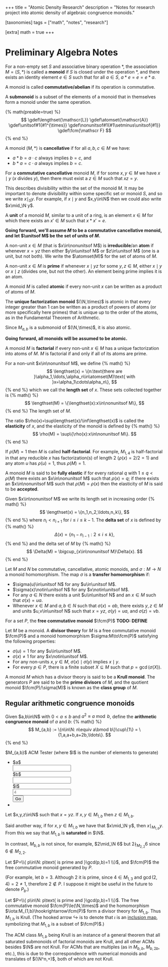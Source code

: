 +++
title = "Atomic Density Research"
description = "Notes for research project into atomic density of algebraic congruence monoids."

[taxonomies]
tags = ["math", "notes", "research"]

[extra]
math = true
+++

# Preliminary Algebra Notes

For a non-empty set $S$ and associative binary operation $\ast$, the association $M=(S,\ast)$
is called a **monoid** if $S$ is closed under the operation $\ast$, and there exists an
identity element $e\in S$ such that for all $a\in S$, $a\ast e=e=e\ast a$.

A monoid is called **commutative/abelian** if its operation is commutative.

A **submonoid** is a subset of the elements of a monoid that in themselves form a monoid under the
same operation.

<!-- more -->

{% math(preable=true) %}
$$
\gdef\lengthset{\mathscr{L}}
\gdef\atomset{\mathscr{A}}
\gdef\unitsof#1{#1^{\times}}
\gdef\nonunitsof#1{#1\setminus\unitsof{#1}}
\gdef\fcm{\mathscr F}
$$
{% end %}

<script type="text/javascript">
const acm_elements = (a, b, l) => {
    if (a == 1) {
        return [...Array(l).keys()].map(q => a+q*b);
    } else {
        return [1].concat([...Array(l-1).keys()].map(q => a+(q+1)*b));
    }
};
const acm_string = (a, b, l) => {
    var valid = false;
    var s;
    if (!Number.isInteger(a) || !Number.isInteger(b) || !Number.isInteger(l)) {
        s = String.raw`\exists x\in\{a,b,l\}\Rightarrow\not\in\N`;
    } else if (0 >= a) {
        s = String.raw`0\not< a`;
    } else if (a > b) {
        s = String.raw`a\not\leq b`;
    } else if (a**2 % b != a % b) {
        s = String.raw`a^2\not\equiv a\bmod b`;
    } else {
        valid = true;
        s = String.raw`
            M_{${a},${b}}
        = \{n\in\N:n\equiv ${a}\bmod ${b}\}${a != 1 ? String.raw`\cup\{1\}` : ""}
        = \{${acm_elements(a, b, l).join()},\ldots\}`;
    };
    return [valid, s];
}
</script>

A monoid $(M,\ast)$ is **cancellative** if for all $a,b,c\in M$ we have:
- $a\ast b=a\cdot c$ always implies $b=c$, and
- $b\ast a=c\cdot a$ always implies $b=c$.

For a **commutative cancellative** monoid $M$,
if for some $x,y\in M$ we have $x\mid y$ ($x$ divides $y$),
then there must exist a $z\in M$ such that $xz=y$.

This describes divisibility within the set of the monoid $M$.
It may be important to denote divisibility within some specific set or monoid $S$,
and so we write $x\mid_S y$.
For example, if $x\mid y$ and $x,y\in\N$ then we could also write $x\mid_\N y$.

A **unit** of a monoid $M$, similar to a unit of a ring,
is an element $x\in M$ for which there exists an $x'\in M$ such that $x\ast x'=e$.

**Going forward, we'll assume $M$ to be a commutative cancellative monoid, and let $\unitsof M$ be
the set of units of $M$.**

A non-unit $x\in M$ (that is $x\in\nonunitsof M$)
is **irreducible**/an **atom** if whenever $x=yz$ then either $y\in\unitsof M$
or $z\in\unitsof M$ (one is a unit, but not both).
We write the $\atomset(M)$ for the set of atoms of $M$.

A non-unit $x\in M$ is **prime** if whenever $x\mid yz$ for some $y,z\in M$,
either $x\mid y$ or $x\mid z$ (divides one, but not the other).
An element being prime implies it is an atom.

A monoid $M$ is called **atomic** if every non-unit $x$ can be written as a product of atoms of $M$.

The **unique factorization monoid** $(\N,\times)$ is atomic in that every integer greater than 1 can
be written as a product of powers of atoms (or more specifically here primes) that is unique
up to the order of the atoms, as in the Fundamental Theorem of Arithmetic.

Since $M_{a,b}$ is a submonoid of $(\N,\times)$, it is also atomic.

**Going forward, all monoids will be assumed to be atomic.**

A monoid $M$ is **factorial** if every non-unit $x\in M$ has a unique factorization into
atoms of $M$. $M$ is factorial if and only if all of its atoms are prime.

For a non-unit $x\in\nonunitsof M$, we define
{% math() %}
$$
\lengthset(x)
= \{n:\text{there are }\alpha_1,\ldots,\alpha_n\in\atomset(M)\text{ with }x=\alpha_1\cdots\alpha_n\},
$$
{% end %}
which we call the **length set** of $x$. These sets collected together is
{% math() %}
$$
\lengthset(M)
= \{\lengthset(x):x\in\nonunitsof M\},
$$
{% end %}
The length set of $M$.

The ratio $\rho(x)=\sup\lengthset(x)/\inf\lengthset(x)$ is called the **elasticity** of $x$,
and the elasticity of the monoid is defined by
{% math() %}
$$
\rho(M)
= \sup\{\rho(x):x\in\nonunitsof M\}.
$$
{% end %}

If $\rho(M)=1$ then $M$ is called **half-factorial**. For example, $M_{1,4}$ is half-factorial in
that any reducible $x$ has factorization(s) of length 2 ($\rho(x)=2/2=1$)
and any atom $u$ has $\rho(u)=1$, thus $\rho(M)=1$.

A monoid $M$ is said to be **fully elastic** if for every rational $q$ with $1\le q<\rho(M)$ there
exists an $x\in\nonunitsof M$ such that $\rho(x)=q$;
if there exists an $x\in\nonunitsof M$ such that $\rho(M)=\rho(x)$ then the elasticity of $M$ is
said to be **accepted**.

Given $x\in\nonunitsof M$ we write its length set in increasing order
{% math() %}
$$
\lengthset(x)
= \{n_1,n_2,\ldots,n_k\},
$$
{% end %}
where $n_i<n_{i+1}$ for $i\le i\le k-1$. The **delta set** of $x$ is defined by
{% math() %}
$$
\Delta(x)
= \{ n_1 - n_{i-1}: 2\le i\le k \},
$$
{% end %}
and the delta set of $M$ by
{% math() %}
$$
\Delta(M)
= \bigcup_{x\in\nonunitsof M}\Delta(x).
$$
{% end %}

Let $M$ and $N$ be commutative, cancellative, atomic monoids, and $\sigma:M\to N$ a monoid
homomorphism. The map $\sigma$ is a **transfer homomorphism** if:

- $\sigma(u)\in\unitsof N$ for any $u\in\unitsof M$.
- $\sigma(x)\notin\unitsof N$ for any $x\notin\unitsof M$.
- For any $a\in N$ there exists a unit $u\in\unitsof N$ and an $x\in M$ such that $\sigma(x)=ua$.
- Whenever $x\in M$ and $a,b\in N$ such that $\sigma(x)=ab$, there exists $y,z\in M$ and units
  $u,v\in\unitsof N$ such that $x=yz$, $\sigma(y)=ua$, and $\sigma(z)=vb$.

For a set $P$, the **free commutative monoid** $\fcm(P)$ **TODO: DEFINE**

Let $M$ be a monoid. A **divisor theory** for $M$ is a free commutative monoid $\fcm(P)$ and a
monoid homomorphism $\sigma:M\to\fcm(P)$ satisfying the following properties:

- $\sigma(u)=1$ for any $u\in\unitsof M$.
- $\sigma(x)\ne 1$ for any $x\notin\unitsof M$.
- For any non-units $x,y\in M$, $\sigma(x)\mid\sigma(y)$ implies $x\mid y$.
- For every $p\in P$, there is a finite subset $X\subseteq M$ such that $p=\gcd(\sigma(X))$.

A monoid $M$ which has a divisor theory is said to be a **Krull monoid**. The generators $P$ are said
to be the **prime divisors** of $M$, and the quotient monoid $\fcm(P)/\sigma(M)$ is known as the
**class group** of $M$.

## Regular arithmetic congruence monoids

Given $a,b\in\N$ with $0<a\le b$ and $a^2\equiv a\bmod b$,
define the **arithmetic congruence monoid** of $a$ and $b$:
{% math() %}
$$
M_{a,b}
:= \{n\in\N: n\equiv a\bmod b\}\cup\{1\}
= \{1,a,a+b,a+2b,\ldots\}.
$$
{% end %}

<div id="acm-checker" class="card">
    <div class="card-header">
        $M_{a,b}$ ACM Tester (where $l$ is the number of elements to generate)
    </div>
    <ul class="list-group list-group-flush">
        <li class="list-group-item">
            <div class="form-row">
                <div class="col">
                    <div class="input-group">
                        <div class="input-group-prepend">
                            <span class="input-group-text">$a$</span>
                        </div>
                        <input id="acm-checker-a" class="form-control" type="text">
                    </div>
                </div>
                <div class="col">
                    <div class="input-group">
                        <div class="input-group-prepend">
                            <span class="input-group-text">$b$</span>
                        </div>
                        <input id="acm-checker-b" class="form-control" type="text">
                    </div>
                </div>
                <div class="col">
                    <div class="input-group">
                        <div class="input-group-prepend">
                            <span class="input-group-text">$l$</span>
                        </div>
                        <input id="acm-checker-l" class="form-control" type="text" placeholder="4">
                    </div>
                </div>
                <div class="col">
                    <button id="acm-checker-btn" class="btn btn-primary btn-block">Go</button>
                </div>
            </div>
        </li>
        <li id="acm-checker-res" class="list-group-item text-center"></li>
    </ul>
</div>
<script>
const danger = "list-group-item-danger";
const res = $("#acm-checker-res");
const ele = res[0];
$("#acm-checker-btn").click(() => {
    const a = parseFloat($("#acm-checker-a").val());
    const b = parseFloat($("#acm-checker-b").val());
    const l = parseFloat($("#acm-checker-l").val() || 4);
    const [valid, s] = acm_string(a, b, l);
    if (!valid) {
        res.addClass(danger);
    } else {
        res.removeClass(danger);
    }
    katex.render(s, ele);
});
</script>

<!-- Lemma 3.1 -->
Let $x,y,z\in\N$ such that $x=yz$. If $x,y\in M_{1,b}$ then $z\in M_{1,b}$.

Said another way, if for $x,y\in M_{1,b}$ we have that $x\mid_\N y$,
then $x\mid_{M_{1,b}}y$.
From this we say that $M_{1,b}$ is **saturated** in $\N$.

In contrast, $M_{b,b}$ is not since, for example,
$2\mid_\N 6$ but $2\nmid_{M_{2,2}} 6$ since $6\notin M_{2,2}$.

Let $P=\\{ p\in\N: p\text{ is prime and }\gcd(p,b)=1 \\}$,
and $\fcm(P)$ the free commutative monoid generated by $P$.

(For example, let $b=3$.
Although $2$ it is prime, since $4\in M_{1,3}$ and $\gcd(2,4)=2\ne 1$, therefore $2\notin P$.
I suppose it might be useful in the future to denote $P_b$.)

<!-- Theorem 3.2 -->
Let $P=\\{ p\in\N: p\text{ is prime and }\gcd(p,b)=1 \\}$.
The free commutative monoid $\fcm(P)\le(\N,\times)$ and
the homomorphism $\iota:M_{1,b}\hookrightarrow\fcm(P)$ form a divisor theory for $M_{1,b}$.
Thus $M_{1,b}$ is Krull.
(The hooked arrow $\hookrightarrow$ is to denote that $\iota$ is an [inclusion map][],
symbolizing that $M_{1,b}$ is a subset of $\fcm(P)$.)

[inclusion map]: https://en.m.wikipedia.org/wiki/Inclusion_map

The ACM class $M_{1,b}$ being Krull is an instance of a general theorem that all saturated
submonoids of factorial monoids are Krull, and all other ACMs besides $\N$ are not Krull.
For ACMs that are multiples (as in $M_{b,b}$, $M_{b,2b}$, etc.), this is due to the correspondence
with numerical monoids and translates of $(\N^n,+)$, both of which are not Krull.

